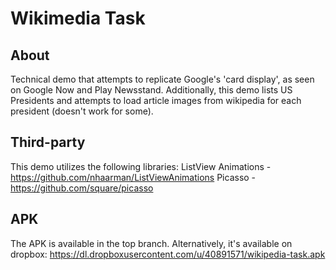 # Wikimedia Task


## About

Technical demo that attempts to replicate Google's 'card display', as seen on Google Now and Play Newsstand. Additionally, this demo lists US Presidents and attempts to load article images from wikipedia for each president (doesn't work for some).

## Third-party

This demo utilizes the following libraries:
ListView Animations - https://github.com/nhaarman/ListViewAnimations
Picasso - https://github.com/square/picasso


## APK

The APK is available in the top branch. Alternatively, it's available on dropbox: https://dl.dropboxusercontent.com/u/40891571/wikipedia-task.apk

